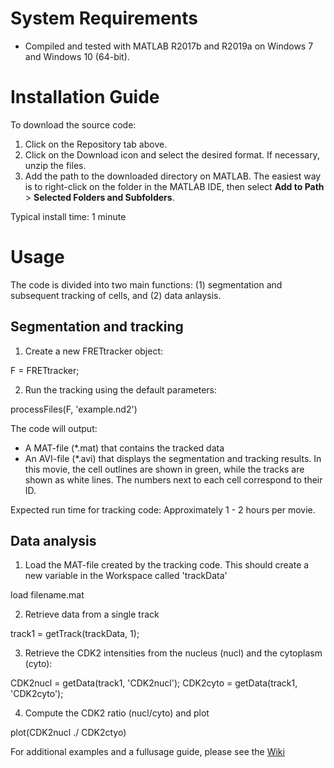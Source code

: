 System Requirements
===================

* Compiled and tested with MATLAB R2017b and R2019a on Windows 7 and Windows 10 (64-bit).

Installation Guide
==================

To download the source code:

1. Click on the Repository tab above.
2. Click on the Download icon and select the desired format. If necessary, unzip the files.
3. Add the path to the downloaded directory on MATLAB. The easiest way is to right-click on the folder in the MATLAB IDE, then select **Add to Path** > **Selected Folders and Subfolders**.

Typical install time: 1 minute

Usage
=====

The code is divided into two main functions: (1) segmentation and subsequent tracking of cells, and (2) data anlaysis.

Segmentation and tracking
-------------------------

1. Create a new FRETtracker object:

  F = FRETtracker;
  
2. Run the tracking using the default parameters:

  processFiles(F, 'example.nd2')

The code will output:
* A MAT-file (*.mat) that contains the tracked data
* An AVI-file (*.avi) that displays the segmentation and tracking results. In this movie, the cell outlines are shown in green, while the tracks are shown as white lines. The numbers next to each cell correspond to their ID.

Expected run time for tracking code: Approximately 1 - 2 hours per movie.

Data analysis
-------------

1. Load the MAT-file created by the tracking code. This should create a new variable in the Workspace called 'trackData'

  load filename.mat

2. Retrieve data from a single track

  track1 = getTrack(trackData, 1);
  
3. Retrieve the CDK2 intensities from the nucleus (nucl) and the cytoplasm (cyto):

  CDK2nucl = getData(track1, 'CDK2nucl');
  CDK2cyto = getData(track1, 'CDK2cyto');
  
4. Compute the CDK2 ratio (nucl/cyto) and plot

  plot(CDK2nucl ./ CDK2ctyo)
  
For additional examples and a fullusage guide, please see the [Wiki](https://biof-git.colorado.edu/biofrontiers-imaging/palmer-zinc-cell-cycle/wikis/home)